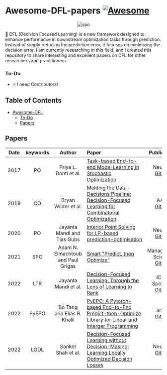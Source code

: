# Awesome-DFL-papers [![Awesome](https://awesome.re/badge.svg)](https://awesome.re)

<p align="center"><img width="width size%" alt="spo" src="https://github.com/FinJun/Awesome-DFL-papers/assets/76249916/8e0ba391-af89-45cf-a2ea-155225bf9183"></p>

🚀 DFL (Decision Focused Learning) is a new framework designed to enhance performance in downstream optimization tasks through prediction. Instead of simply reducing the prediction error, it focuses on minimizing the decision error. I am currently researching in this field, and I created this repository to share interesting and excellent papers on DFL for other researchers and practitioners.


### To-Do

- 🔥 I need Contributors! 



## Table of Contents


- [Awesome-DFL](#Awesome-DFL-papers)
  - [To-Do](#To-Do)
  - [Papers](#Papers)


## Papers
     
|  Date  |       keywords        |Author                                          |Paper                                                                                                                                                                   |     Publication    |
| :-----: | :------------------: | :--------------------------------------------: | :-----------------------------------------------------------------------------------------------------------------------------------------------------------------------| :-----------------------------------------------------------: |
|  2017 |     PO     |Priya L. Donti et al.                        | [Task-based End-to-end Model Learning in Stochastic Optimization](https://proceedings.neurips.cc/paper/2017/file/3fc2c60b5782f641f76bcefc39fb2392-Paper.pdf)                             |NeurIPS <br> [Github](https://github.com/locuslab/e2e-model-learning)|
|  2019 |     CO     |Bryan Wilder et al.                                         | [Melding the Data-Decisions Pipeline: Decision-Focused Learning for Combinatorial Optimization](https://arxiv.org/abs/1809.05504)                                         |AAAI <br> [Github](https://github.com/bwilder0/aaai_melding_code)|
|  2020 |     PO     |Jayanta Mandi and Tias Gubs                                 | [Interior Point Solving for LP-based prediction+optimisation](https://proceedings.neurips.cc/paper/2020/file/51311013e51adebc3c34d2cc591fefee-Paper.pdf)                  |NeurIPS <br> [Github](https://github.com/JayMan91/NeurIPSIntopt)|
|  2021 |     SPO     |Adam N. Elmachtoub and Paul Grigas                         | [Smart "Predict, then Optimize"](https://arxiv.org/pdf/1706.03762.pdf)                                                                                              |Management Science <br> [Github](https://github.com/paulgrigas/SmartPredictThenOptimize)|
|  2022 |     LTR     |Jayanta Mandi et al.                                       | [Decision-Focused Learning: Through the Lens of Learning to Rank](https://icml.cc/virtual/2022/spotlight/18376)                                                             |ICML Spotlight <br> [Github](https://github.com/jayman91/ltr-predopt) |
|  2022 |    PyEPO    |Bo Tang and Elias B. Khalil                                | [PyEPO: A Pytorch-based End-to-End Predict-then-Optimize Library for Linear and Interger Programming](https://arxiv.org/abs/2206.14234)                                     |arXiv <br> [Github](https://github.com/khalil-research/PyEPO) | 
|  2022 |    LODL     |Sanket Shah et al.                                         | [Decision-Focused Learning without Decision-Making: Learning Locally Optimized Decision Losses](https://projects.iq.harvard.edu/files/teamcore/files/lodl_-_neurips.pdf)       |NeurIPS <br> [Github](https://github.com/sanketkshah/LODLs) | 







